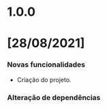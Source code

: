 # 1.0.0
# [28/08/2021]
### Novas funcionalidades
- Criação do projeto.

### Alteração de dependências
